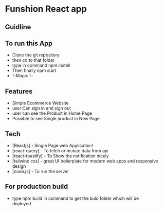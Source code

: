 # Funshion React app


## Guidline


## To run this App

- Clone the git repository
- then cd to that folder 
- type in command npm install
- Then finally npm start
- ✨Magic ✨

## Features
- Simple Ecommerce Website
- user Can sign in and sign out
- user can see the Product in Home Page
- Possible to see Single product in New Page



## Tech

- [Reactjs] - Single Page web Application!
- [react-query] - To fetch or mutate data from api
- [react-toastify] - To Show the notification nicely 
- [tailwind css] - great UI boilerplate for modern web apps and responsive design
- [node.js] - To run the server

## For production build
- type npm build in command to get the buld folder which will be deployed
